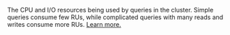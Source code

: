 The CPU and I/O resources being used by queries in the cluster. Simple queries consume few RUs, while complicated queries with many reads and writes consume more RUs. <a href="https://www.cockroachlabs.com/docs/cockroachcloud/serverless-resource-usage">Learn more.</a>